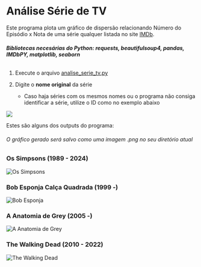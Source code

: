 # Análise Série de TV
Este programa plota um gráfico de dispersão relacionando Número do Episódio x Nota de uma série qualquer listada no site [IMDb](https://www.imdb.com/).

###### **Bibliotecas necesárias do Python: requests, beautifulsoup4, pandas, IMDbPY, matplotlib, seaborn**
1. Execute o arquivo [analise_serie_tv.py](https://github.com/mathgone/Analise-Serie-de-TV/blob/main/analise_serie_tv.py)

2. Digite o **nome original** da série
    * Caso haja séries com os mesmos nomes ou o programa não consiga identificar a série, utilize o ID como no exemplo abaixo
      
![](https://i.postimg.cc/qvj3FHzL/serie-id.png)

Estes são alguns dos outputs do programa:
###### *O gráfico gerado será salvo como uma imagem .png no seu diretório atual*

### Os Simpsons (1989 - 2024)
![](https://i.postimg.cc/2ScR3SCF/The-Simpsons.png "Os Simpsons")

### Bob Esponja Calça Quadrada (1999 -)
![](https://i.postimg.cc/qvMHk3Hv/Sponge-Bob-Square-Pants.png "Bob Esponja")

### A Anatomia de Grey (2005 -)
![](https://i.postimg.cc/X7g0SghP/Grey-s-Anatomy.png "A Anatomia de Grey")

### The Walking Dead (2010 - 2022)
![](https://i.postimg.cc/m24G5ndM/The-Walking-Dead.png "The Walking Dead")



